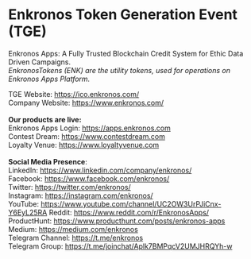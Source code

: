 # Enkronos Token Generation Event (TGE)

Enkronos Apps: A Fully Trusted Blockchain Credit System for Ethic Data Driven Campaigns.<br>
<i>EnkronosTokens (ENK) are the utility tokens, used for operations on Enkronos Apps Platform.</i><br>

TGE Website: https://ico.enkronos.com/<br>
Company Website: https://www.enkronos.com/<br>
<br>
<b>Our products are live:</b><br>
Enkronos Apps Login: https://apps.enkronos.com<br>
Contest Dream: https://www.contestdream.com<br>
Loyalty Venue: https://www.loyaltyvenue.com
<br><br><b>Social Media Presence</b>:<br>
LinkedIn: https://www.linkedin.com/company/enkronos/<br>
Facebook: https://www.facebook.com/enkronos/<br>
Twitter: https://twitter.com/enkronos/<br>
Instagram: https://instagram.com/enkronos/<br>
YouTube: https://www.youtube.com/channel/UC2OW3UrPJiCnx-Y6EyL25RA
Reddit: https://www.reddit.com/r/EnkronosApps/<br>
ProductHunt: https://www.producthunt.com/posts/enkronos-apps<br>
Medium: https://medium.com/enkronos<br>
Telegram Channel: https://t.me/enkronos<br>
Telegram Group: https://t.me/joinchat/Aplk7BMPqcV2UMJHRQYh-w<br>
